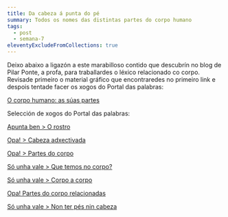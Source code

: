 ```yaml
---
title: Da cabeza á punta do pé
summary: Todos os nomes das distintas partes do corpo humano
tags:
  - post
  - semana-7
eleventyExcludeFromCollections: true
---
```

[](http://aprofa.gal/2020/01/16/partes-do-corpo-4/)Deixo abaixo a ligazón a este marabilloso contido que descubrín no blog de Pilar Ponte, a profa, para traballardes o léxico relacionado co corpo. Revisade primeiro o material gráfico que encontraredes no primeiro link e despois tentade facer os xogos do Portal das palabras:

[O corpo humano: as súas partes](http://aprofa.gal/2020/01/16/partes-do-corpo-4/)

[](http://aprofa.gal/2020/01/16/o-corpo-humano-xogamos-co-portal-das-palabras/)Selección de xogos do Portal das palabras:

[Apunta ben > O rostro](https://portaldaspalabras.gal/xogo/o-rostro/)

[Opa! > Cabeza adxectivada](https://portaldaspalabras.gal/xogo/cabeza-adxectivada/)

[Opa! > Partes do corpo](https://portaldaspalabras.gal/xogo/partes-do-corpo-humano/)

[Só unha vale > Que temos no corpo?](https://portaldaspalabras.gal/xogo/que-temos-no-corpo/)

[Só unha vale > Corpo a corpo](https://portaldaspalabras.gal/xogo/corpo-a-corpo/)

[Opa! Partes do corpo relacionadas](https://portaldaspalabras.gal/xogo/partes-do-corpo-relacionadas/)

[Só unha vale > Non ter pés nin cabeza](https://portaldaspalabras.gal/xogo/non-ter-pes-nin-cabeza/)